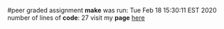 #peer graded assignment
**make** was run:
Tue Feb 18 15:30:11 EST 2020
number of lines of **code**:
27
visit my **page** [here](https://epiermar.github.io/Coursera-PGA/)
